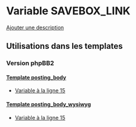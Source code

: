 # Variable SAVEBOX_LINK
[Ajouter une description](https://fa-tvars.appspot.com/var/SAVEBOX_LINK)

## Utilisations dans les templates

### Version phpBB2

#### [Template posting_body](subsilver/posting_body.md)
* [Variable &agrave; la ligne 15](../subsilver/posting_body.tpl#L15)

#### [Template posting_body_wysiwyg](subsilver/posting_body_wysiwyg.md)
* [Variable &agrave; la ligne 15](../subsilver/posting_body_wysiwyg.tpl#L15)